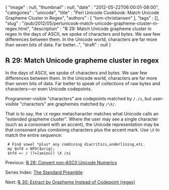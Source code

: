 {
   "image" : null,
   "thumbnail" : null,
   "date" : "2012-05-22T06:00:01-08:00",
   "categories" : "unicode",
   "title" : "Perl Unicode Cookbook: Match Unicode Grapheme Cluster in Regex",
   "authors" : [
      "tom-christiansen"
   ],
   "tags" : [],
   "slug" : "/pub/2012/05/perlunicook-match-unicode-grapheme-cluster-in-regex.html",
   "description" : "℞ 29: Match Unicode grapheme cluster in regex In the days of ASCII, we spoke of characters and bytes. We saw few differences between them. In the Unicode world, characters are far more than seven bits of data. Far better...",
   "draft" : null
}



℞ 29: Match Unicode grapheme cluster in regex
---------------------------------------------

In the days of ASCII, we spoke of characters and bytes. We saw few differences between them. In the Unicode world, characters are far more than seven bits of data. Far better to speak of collections of raw bytes and characters—or even Unicode codepoints.

Programmer-visible "characters" are codepoints matched by `/./s`, but user-visible "characters" are graphemes matched by `/\X/`.

That is to say, the `\X` regex metacharacter matches what Unicode calls an "extended grapheme cluster". Where the user may see a single character (such as a consonant with an accent), the Unicode representation may be that consonant plus combining characters plus the accent mark. Use `\X` to match the entire sequence:

     # Find vowel *plus* any combining diacritics,underlining,etc.
     my $nfd = NFD($orig);
     $nfd =~ / (?=[aeiou]) \X /xi

Previous: [℞ 28: Convert non-ASCII Unicode Numerics](/pub/2012/05/perlunicookbook-convert-non-ascii-unicode-numerics.html)

Series Index: [The Standard Preamble](/pub/2012/04/perlunicook-standard-preamble.html)

Next: [℞ 30: Extract by Grapheme Instead of Codepoint (regex)](/pub/2012/05/perlunicookbook-extract-by-grapheme-instead-of-codepoint-regex.html)
